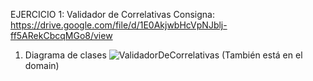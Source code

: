 EJERCICIO 1: Validador de Correlativas
Consigna: https://drive.google.com/file/d/1E0AkjwbHcVpNJblj-ff5ARekCbcqMGo8/view

1. Diagrama de clases
![ValidadorDeCorrelativas](https://github.com/user-attachments/assets/b250739e-2cb3-4e3f-abe2-210c44bf9648)
(También está en el domain)
